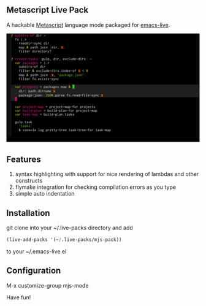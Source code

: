 ## Metascript Live Pack

A hackable [Metascript](https://github.com/massimiliano-mantione/metascript) language mode packaged for [emacs-live](http://overtone.github.io/emacs-live).

![screenshot](mjs-mode.png)

## Features

1. syntax highlighting with support for nice rendering of lambdas and other constructs
2. flymake integration for checking compilation errors as you type
3. simple auto indentation


## Installation

git clone into your ~/.live-packs directory and add
```lisp
(live-add-packs '(~/.live-packs/mjs-pack))
```
to your ~/.emacs-live.el

## Configuration

M-x customize-group mjs-mode

 Have fun!
